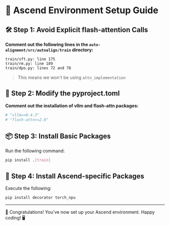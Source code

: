 # 🚀 Ascend Environment Setup Guide

## 🛠️ Step 1: Avoid Explicit flash-attention Calls

**Comment out the following lines in the `auto-alignment/src/autoalign/train` directory:**

```
train/sft.py: line 175
train/rm.py: line 189
train/dpo.py: lines 72 and 78
```

> This means we won't be using `attn_implementation`

## 📝 Step 2: Modify the pyproject.toml

**Comment out the installation of vllm and flash-attn packages:**

```toml
# "vllm==0.4.3"
# "flash-attn>=2.0"
```

## 📦 Step 3: Install Basic Packages

Run the following command:

```bash
pip install .[train]
```

## 🔧 Step 4: Install Ascend-specific Packages

Execute the following:

```bash
pip install decorator torch_npu
```

---

🎉 Congratulations! You've now set up your Ascend environment. Happy coding! 🖥️